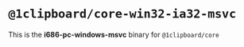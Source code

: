 # `@1clipboard/core-win32-ia32-msvc`

This is the **i686-pc-windows-msvc** binary for `@1clipboard/core`
